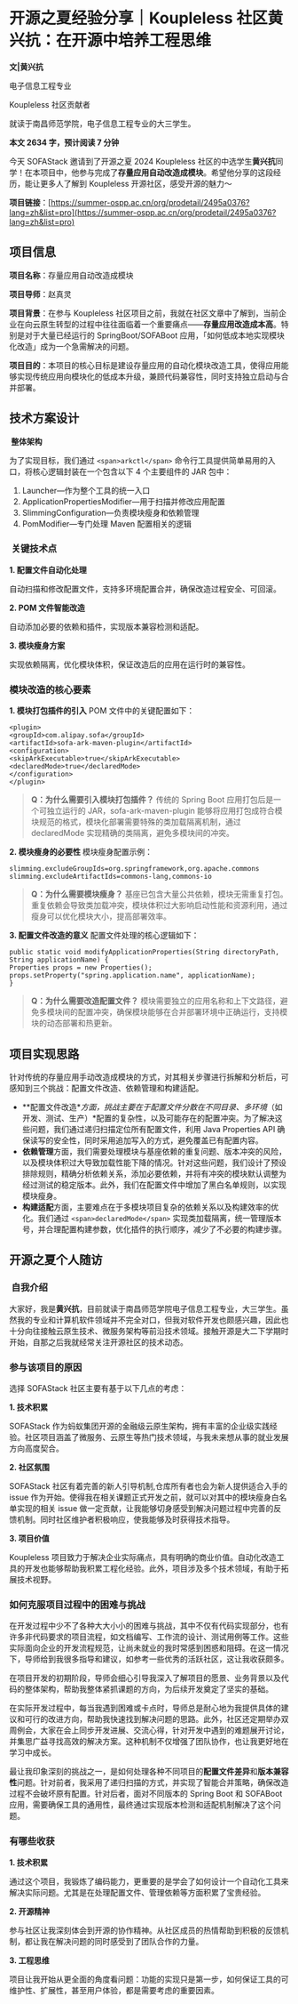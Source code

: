 # 开源之夏经验分享｜Koupleless 社区黄兴抗：在开源中培养工程思维

**文|黄兴抗**

电子信息工程专业

Koupleless 社区贡献者

就读于南昌师范学院，电子信息工程专业的大三学生。

**本文 2634 字，预计阅读 7​ 分钟​**

今天 SOFAStack 邀请到了开源之夏 2024 Koupleless 社区的中选学生**黄兴抗**同学！在本项目中，他参与完成了​**存量应用自动改造成模块**​。希望他分享的这段经历，能让更多人了解到 Koupleless 开源社区，感受开源的魅力～

​**项目链接**​：[https://summer-ospp.ac.cn/org/prodetail/2495a0376?lang=zh&list=pro](https://summer-ospp.ac.cn/org/prodetail/2495a0376?lang=zh&list=pro)

## 项目信息

​**项目名称**​：存量应用自动改造成模块

​**项目导师**​：赵真灵

​**项目背景**​：在参与 Koupleless 社区项目之前，我就在社区文章中了解到，当前企业在向云原生转型的过程中往往面临着一个重要痛点——​**存量应用改造成本高**​。特别是对于大量已经运行的 SpringBoot/SOFABoot 应用，「如何低成本地实现模块化改造」成为一个急需解决的问题。

​**项目目的**​：本项目的核心目标是建设存量应用的自动化模块改造工具，使得应用能够实现传统应用向模块化的低成本升级，兼顾代码兼容性，同时支持独立启动与合并部署。

## 技术方案设计

**​ 整体架构**

为了实现目标，我们通过 `<span>arkctl</span>` 命令行工具提供简单易用的入口，将核心逻辑封装在一个包含以下 4 个主要组件的 JAR 包中：

1. Launcher—作为整个工具的统一入口
2. ApplicationPropertiesModifier—用于扫描并修改应用配置
3. SlimmingConfiguration—负责模块瘦身和依赖管理
4. PomModifier—专门处理 Maven 配置相关的逻辑

### ​ 关键技术点

**1. 配置文件自动化处理**

自动扫描和修改配置文件，支持多环境配置合并，确保改造过程安全、可回滚。

**2. POM 文件智能改造​**

自动添加必要的依赖和插件，实现版本兼容检测和适配。

**3. 模块瘦身方案**

实现依赖隔离，优化模块体积，保证改造后的应用在运行时的兼容性。

### 模块改造的核心要素​

**1. 模块打包插件的引入**
POM 文件中的关键配置如下：

```
<plugin>
<groupId>com.alipay.sofa</groupId>
<artifactId>sofa-ark-maven-plugin</artifactId>
<configuration>
<skipArkExecutable>true</skipArkExecutable>
<declaredMode>true</declaredMode>
</configuration>
</plugin>
```

> **Q：为什么需要引入模块打包插件？**
> 传统的 Spring Boot 应用打包后是一个可独立运行的 JAR，sofa-ark-maven-plugin 能够将应用打包成符合模块规范的格式，模块化部署需要特殊的类加载隔离机制，通过 declaredMode 实现精确的类隔离，避免多模块间的冲突。

**2. 模块瘦身的必要性**
模块瘦身配置示例：

```
slimming.excludeGroupIds=org.springframework,org.apache.commons
slimming.excludeArtifactIds=commons-lang,commons-io
```

> **Q：为什么需要模块瘦身？**
> 基座已包含大量公共依赖，模块无需重复打包。重复依赖会导致类加载冲突，模块体积过大影响启动性能和资源利用，通过瘦身可以优化模块大小，提高部署效率。

**3. 配置文件改造的意义**
配置文件处理的核心逻辑如下：

```
public static void modifyApplicationProperties(String directoryPath, String applicationName) {
Properties props = new Properties();
props.setProperty("spring.application.name", applicationName);
}
```

> **Q：为什么需要改造配置文件？**
> 模块需要独立的应用名称和上下文路径，避免多模块间的配置冲突，确保模块能够在合并部署环境中正确运行，支持模块的动态部署和热更新。

## 项目实现思路

针对传统的存量应用手动改造成模块的方式，对其相关步骤进行拆解和分析后，可感知到三个挑战：配置文件改造、依赖管理和构建适配。

* **配置文件改造​**方面，挑战主要在于配置文件分散在不同目录、多环境*（如开发、测试、生产）*配置的复杂性，以及可能存在的配置冲突。为了解决这些问题，我们通过递归扫描定位所有配置文件，利用 Java Properties API 确保读写的安全性，同时采用追加写入的方式，避免覆盖已有配置内容。
* **依赖管理**方面，我们需要处理模块与基座依赖的重复问题、版本冲突的风险，以及模块体积过大导致加载性能下降的情况。针对这些问题，我们设计了预设排除规则，精确分析依赖关系，添加必要依赖，并将有冲突的模块默认调整为经过测试的稳定版本。此外，我们在配置文件中增加了黑白名单规则，以实现模块瘦身。
* **构建适配**方面，主要难点在于多模块项目复杂的依赖关系以及构建效率的优化。我们通过 `<span>declaredMode</span>` 实现类加载隔离，统一管理版本号，并合理配置构建参数，优化插件的执行顺序，减少了不必要的构建步骤。

## 开源之夏个人随访

### ​ 自我介绍

大家好，我是​**黄兴抗**​，目前就读于南昌师范学院电子信息工程专业，大三学生。虽然我的专业和计算机软件领域并不完全对口，但我对软件开发也颇感兴趣，因此也十分向往接触云原生技术、微服务架构等前沿技术领域。接触开源是大二下学期时开始，自那之后我就经常关注开源社区的技术动态。

### 参与该项目的原因​

选择 SOFAStack 社区主要有基于以下几点的考虑：

**1. 技术积累**

SOFAStack 作为蚂蚁集团开源的金融级云原生架构，拥有丰富的企业级实践经验。社区项目涵盖了微服务、云原生等热门技术领域，与我未来想从事的就业发展方向高度契合。

**2. 社区氛围**

SOFAStack 社区有着完善的新人引导机制,仓库所有者也会为新人提供适合入手的 issue 作为开始。使得我在相关课题正式开发之前，就可以对其中的模块瘦身白名单实现的相关 issue 做一定贡献，让我能够切身感受到解决问题过程中完善的反馈机制。同时社区维护者积极响应，使我能够及时获得技术指导。

**3. 项目价值**

Koupleless 项目致力于解决企业实际痛点，具有明确的商业价值。自动化改造工具的开发也能够帮助我积累工程化经验。此外，项目涉及多个技术领域，有助于拓展技术视野。

### ​如何克服项目过程中的困难与挑战

在开发过程中少不了各种大大小小的困难与挑战，其中不仅有代码实现部分，也有许多非代码要求的项目流程，如文档编写、工作流的设计、测试用例等工作。这些实际面向企业的开发流程规范，让尚未就业的我时常感到困惑和阻碍。在这一情况下，导师给到我很多指导和建议，如参考一些优秀的活跃社区，这让我收获颇多。

在项目开发的初期阶段，导师会细心引导我深入了解项目的愿景、业务背景以及代码的整体架构，帮助我整体紧抓课题的方向，为后续开发奠定了坚实的基础。

在实际开发过程中，每当我遇到困难或卡点时，导师总是耐心地为我提供具体的建议和可行的改进方向，帮助我快速找到解决问题的思路。此外，社区还定期举办双周例会，大家在会上同步开发进展、交流心得，针对开发中遇到的难题展开讨论，并集思广益寻找高效的解决方案。这种机制不仅增强了团队协作，也让我更好地在学习中成长。

最让我印象深刻的挑战之一，是如何处理各种不同项目的**配置文件差异**和**版本兼容性**问题。针对前者，我采用了递归扫描的方式，并实现了智能合并策略，确保改造过程不会破坏原有配置。针对后者，面对不同版本的 Spring Boot 和 SOFABoot 应用，需要确保工具的通用性，最终通过实现版本检测和适配机制解决了这个问题。

### 有哪些收获

**1. 技术积累**

通过这个项目，我锻炼了编码能力，更重要的是学会了如何设计一个自动化工具来解决实际问题。尤其是在处理配置文件、管理依赖等方面积累了宝贵经验。

**2. 开源精神**

参与社区让我深刻体会到开源的协作精神。从社区成员的热情帮助到积极的反馈机制，都让我在解决问题的同时感受到了团队合作的力量。

**3. 工程思维**

项目让我开始从更全面的角度看问题：功能的实现只是第一步，如何保证工具的可维护性、扩展性，甚至用户体验，都是需要考虑的重要因素。
